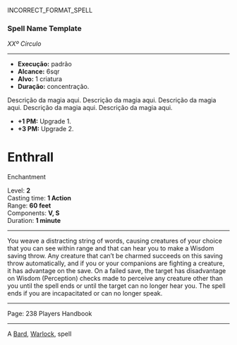 INCORRECT_FORMAT_SPELL
### Spell Name Template

_XXº Círculo_

---

- **Execução:** padrão
- **Alcance:** 6sqr
- **Alvo:** 1 criatura
- **Duração:** concentração.

Descrição da magia aqui. Descrição da magia aqui. Descrição da magia aqui. Descrição da magia aqui. Descrição da magia aqui.

- **+1 PM:** Upgrade 1.
- **+3 PM:** Upgrade 2.

# Enthrall

Enchantment

Level: **2**  
Casting time: **1 Action**  
Range: **60 feet**  
Components: **V, S**  
Duration: **1 minute**

---

You weave a distracting string of words, causing creatures of your choice that you can see within range and that can hear you to make a Wisdom saving throw. Any creature that can’t be charmed succeeds on this saving throw automatically, and if you or your companions are fighting a creature, it has advantage on the save. On a failed save, the target has disadvantage on Wisdom (Perception) checks made to perceive any creature other than you until the spell ends or until the target can no longer hear you. The spell ends if you are incapacitated or can no longer speak.

---

Page: 238 Players Handbook

---

A [Bard](https://www.dnd-spells.com/spells/class/Bard), [Warlock](https://www.dnd-spells.com/spells/class/Warlock), spell
